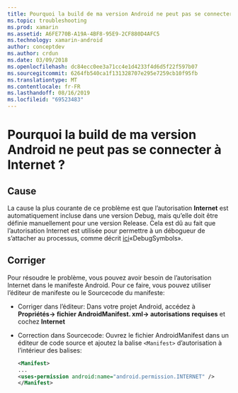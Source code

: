 ```yaml
---
title: Pourquoi la build de ma version Android ne peut pas se connecter à Internet ?
ms.topic: troubleshooting
ms.prod: xamarin
ms.assetid: A6FE770B-A19A-4BF8-95E9-2CF880D4AFC5
ms.technology: xamarin-android
author: conceptdev
ms.author: crdun
ms.date: 03/09/2018
ms.openlocfilehash: dc84ecc0ee3a71cc4e1d4233f4d6d5f22f597b07
ms.sourcegitcommit: 6264fb540ca1f131328707e295e7259cb10f95fb
ms.translationtype: MT
ms.contentlocale: fr-FR
ms.lasthandoff: 08/16/2019
ms.locfileid: "69523483"
---
```

# <a name="why-cant-my-android-release-build-connect-to-the-internet"></a>Pourquoi la build de ma version Android ne peut pas se connecter à Internet ?

## <a name="cause"></a>Cause

La cause la plus courante de ce problème est que l’autorisation **Internet** est automatiquement incluse dans une version Debug, mais qu’elle doit être définie manuellement pour une version Release. Cela est dû au fait que l’autorisation Internet est utilisée pour permettre à un débogueur de s’attacher au processus, comme décrit [ici](~/android/deploy-test/building-apps/build-process.md)«DebugSymbols».


## <a name="fix"></a>Corriger

Pour résoudre le problème, vous pouvez avoir besoin de l’autorisation Internet dans le manifeste Android. Pour ce faire, vous pouvez utiliser l’éditeur de manifeste ou le Sourcecode du manifeste:

- Corriger dans l’éditeur: Dans votre projet Android, accédez à **Propriétés-> fichier AndroidManifest. xml-> autorisations requises** et cochez **Internet**

- Correction dans Sourcecode: Ouvrez le fichier AndroidManifest dans un éditeur de code source et ajoutez la balise `<Manifest>` d’autorisation à l’intérieur des balises:

    ```xml
    <Manifest>
    ...
    <uses-permission android:name="android.permission.INTERNET" />
    </Manifest>
    ```

